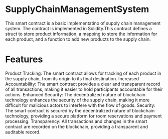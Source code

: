 # SupplyChainManagementSystem
This smart contract is a basic implementatino of supply chain management system. The contract is implemented in Solidity.This contract defines a struct to store product information, a mapping to store the information for each product, and a function to add new products to the supply chain.
# Features
Product Tracking: The smart contract allows for tracking of each product in the supply chain, from its origin to its final destination.
Increased Accountability: The smart contract provides a clear and transparent record of all transactions, making it easier to hold participants accountable for their actions.
Enhanced Security: The decentralized nature of blockchain technology enhances the security of the supply chain, making it more difficult for malicious actors to interfere with the flow of goods.
Security: The smart contract is secured by the decentralized nature of blockchain technology, providing a secure platform for room reservations and payment processing.
Transparency: All transactions and changes in the smart contract are recorded on the blockchain, providing a transparent and auditable record.
